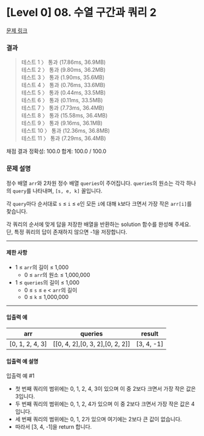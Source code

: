# [Level 0] 08. 수열 구간과 쿼리 2

[문제 링크](https://school.programmers.co.kr/learn/courses/30/lessons/181923)

### 결과

> 테스트 1 〉 통과 (17.86ms, 36.9MB)\
> 테스트 2 〉 통과 (9.80ms, 36.2MB)\
> 테스트 3 〉 통과 (1.90ms, 35.6MB)\
> 테스트 4 〉 통과 (0.76ms, 33.6MB)\
> 테스트 5 〉 통과 (0.44ms, 33.5MB)\
> 테스트 6 〉 통과 (0.11ms, 33.5MB)\
> 테스트 7 〉 통과 (7.73ms, 36.4MB)\
> 테스트 8 〉 통과 (15.58ms, 36.4MB)\
> 테스트 9 〉 통과 (9.16ms, 36.1MB)\
> 테스트 10 〉 통과 (12.36ms, 36.8MB)\
> 테스트 11 〉 통과 (7.29ms, 36.4MB)

채점 결과
정확성: 100.0
합계: 100.0 / 100.0

### 문제 설명

정수 배열 `arr`와 2차원 정수 배열 `queries`이 주어집니다. `queries`의 원소는 각각 하나의 `query`를 나타내며, `[s, e, k]` 꼴입니다.

각 `query`마다 순서대로 `s` ≤ `i` ≤ `e`인 모든 `i`에 대해 `k`보다 크면서 가장 작은 `arr[i]`를 찾습니다.

각 쿼리의 순서에 맞게 답을 저장한 배열을 반환하는 solution 함수를 완성해 주세요.
단, 특정 쿼리의 답이 존재하지 않으면 -1을 저장합니다.

---

#### 제한 사항

- 1 ≤ `arr`의 길이 ≤ 1,000
  - 0 ≤ `arr`의 원소 ≤ 1,000,000
- 1 ≤ `queries`의 길이 ≤ 1,000
  - 0 ≤ `s` ≤ `e` < `arr`의 길이
  - 0 ≤ `k` ≤ 1,000,000

---

#### 입출력 예

| arr             | queries                         | result     |
| --------------- | ------------------------------- | ---------- |
| [0, 1, 2, 4, 3] | [[0, 4, 2],[0, 3, 2],[0, 2, 2]] | [3, 4, -1] |

#### 입출력 예 설명

입출력 예 #1

- 첫 번째 쿼리의 범위에는 0, 1, 2, 4, 3이 있으며 이 중 2보다 크면서 가장 작은 값은 3입니다.
- 두 번째 쿼리의 범위에는 0, 1, 2, 4가 있으며 이 중 2보다 크면서 가장 작은 값은 4입니다.
- 세 번째 쿼리의 범위에는 0, 1, 2가 있으며 여기에는 2보다 큰 값이 없습니다.
- 따라서 [3, 4, -1]을 return 합니다.
